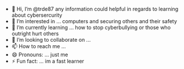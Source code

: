 - 👋 Hi, I’m @trde87 any information could helpful in regards to learning about cybersercurity
- 👀 I’m interested in ... computers and securing others and their safety
- 🌱 I’m currently learning ... how to stop cyberbullying or those who outright hurt others
- 💞️ I’m looking to collaborate on ...
- 📫 How to reach me ... 
- 😄 Pronouns: ... just me
- ⚡ Fun fact: ... im a fast learner

<!---
trde87/trde87 is a ✨ special ✨ repository because its `README.md` (this file) appears on your GitHub profile.
You can click the Preview link to take a look at your changes.
--->
